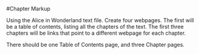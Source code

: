 #Chapter Markup

Using the Alice in Wonderland text file.  Create four webpages.  The first will be a table of contents, listing all the chapters of the text.  The first three chapters will be links that point to a different webpage for each chapter.

There should be one Table of Contents page, and three Chapter pages.